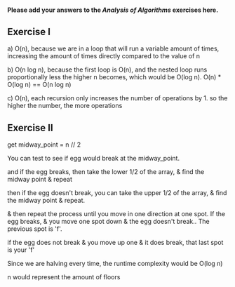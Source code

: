 #### Please add your answers to the ***Analysis of  Algorithms*** exercises here.

## Exercise I

a)
    O(n), because we are in a loop that will run a variable amount of times, increasing the amount of times directly compared to the value of n

b)
    O(n log n), because the first loop is O(n), and the nested loop runs proportionally less the higher n becomes, which would be O(log n).
    O(n) * O(log n) == O(n log n)

c)
    O(n), each recursion only increases the number of operations by 1. so the higher the number, the more operations

## Exercise II

get midway_point = n // 2

You can test to see if egg would break at the midway_point.

and if the egg breaks, then take the lower 1/2 of the array, & find the midway point & repeat

then if the egg doesn't break, you can take the upper 1/2 of the array, & find the midway point & repeat.

& then repeat the process until you move in one direction at one spot. If the egg breaks, & you move one spot down & the egg doesn't break.. The previous spot is 'f'.

if the egg does not break & you move up one & it does break, that last spot is your 'f'

Since we are halving every time, the runtime complexity would be O(log n)

n would represent the amount of floors
